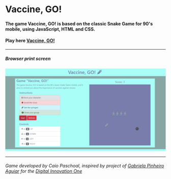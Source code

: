 # Vaccine, GO!

#### The game Vaccine, GO! is based on the classic Snake Game for 90's mobile, using JavaScript, HTML and CSS.

#### Play here [Vaccine, GO!](https://caiopaschoal.github.io/VaccineGame/)

---

##### Browser print screen
<p align="center">
    <img alt="Browser print screen" src="printscreen/printscreen.JPG">
</p>

---

###### _Game developed by Caio Paschoal, inspired by project of [Gabriela Pinheiro Aguiar](https://br.linkedin.com/in/gabrielapinheiro129/) for the [Digital Innovation One](https://web.digitalinnovation.one/home)_